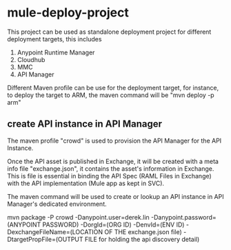# mule-deploy-project

This project can be used as standalone deployment project for different deployment targets, this includes
  1. Anypoint Runtime Manager
  2. Cloudhub
  3. MMC
  4. API Manager
  
Different Maven profile can be use for the deployment target, for instance, to deploy the target to ARM, the maven command will
be  "mvn deploy -p arm"

## create API instance in API Manager 

The maven profile "crowd" is used to provision the API Manager for the API Instance. 

Once the API asset is published in Exchange, it will be created with a meta info file "exchange.json", it contains the asset's information in Exchange. This is file is essential in binding the API Spec (RAML Files in Exchange) with the API implementation (Mule app as kept in SVC). 

The maven command will be used to create or lookup an API instance in API Manager's dedicated environment.

mvn package -P crowd  -Danypoint.user=derek.lin -Danypoint.password=(ANYPOINT PASSWORD)  -DorgId=(ORG ID) -DenvId=(ENV ID)  -DexchangeFileName=(LOCATION OF THE exchange.json file) -DtargetPropFile=(OUTPUT FILE for holding the api discovery detail)
